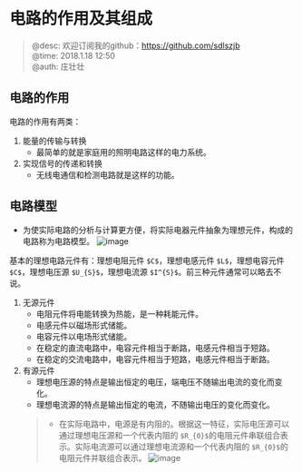 # 电路的作用及其组成

> @desc: 欢迎订阅我的github：https://github.com/sdlszjb <br>
> @time: 2018.1.18 12:50 <br>
> @auth: 庄壮壮

## 电路的作用
电路的作用有两类：
1.  能量的传输与转换
    - 最简单的就是家庭用的照明电路这样的电力系统。
2.  实现信号的传递和转换
    - 无线电通信和检测电路就是这样的功能。

## 电路模型
- 为使实际电路的分析与计算更方便，将实际电器元件抽象为理想元件，构成的电路称为电路模型。
![image](https://github.com/sdlszjb/eenote/Model1_直流电路/image/理想电路元件.png)

基本的理想电路元件有：理想电阻元件 `$C$`，理想电感元件 `$L$`，理想电容元件 `$C$`，理想电压源 `$U_{S}$`，理想电流源 `$I^{S}$`。前三种元件通常可以略去不说。

1. 无源元件
    - 电阻元件将电能转换为热能，是一种耗能元件。
    - 电感元件以磁场形式储能。
    - 电容元件以电场形式储能。
    - 在稳定的直流电路中，电容元件相当于断路，电感元件相当于短路。
    - 在稳定的交流电路中，电容元件相当于短路，电感元件相当于断路。
2. 有源元件
    - 理想电压源的特点是输出恒定的电压，端电压不随输出电流的变化而变化。
    - 理想电流源的特点是输出恒定的电流，不随输出电压的变化而变化。
    > - 在实际电路中，电源是有内阻的。根据这一特征，实际电压源可以通过理想电压源和一个代表内阻的 `$R_{0}$`的电阻元件串联组合表示。实际电流源可以通过理想电流源和一个代表内阻的 `$R_{0}$`的电阻元件并联组合表示。
![image](https://github.com/sdlszjb/eenote/Model1_直流电路/image/实际电源模型.png)